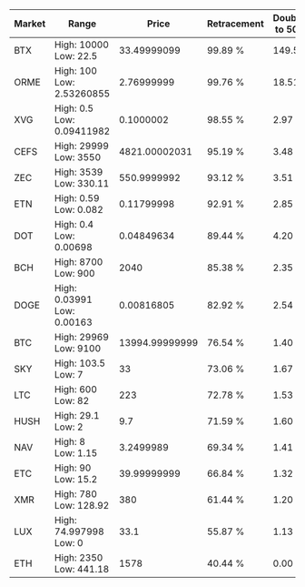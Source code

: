 | Market | Range | Price| Retracement | Doubles to 50% |
| --- | --- | --- | --- | --- |
| BTX | High: 10000<br />Low: 22.5 | 33.49999099 | 99.89 % | 149.59 |
| ORME | High: 100<br />Low: 2.53260855 | 2.76999999 | 99.76 % | 18.51 |
| XVG | High: 0.5<br />Low: 0.09411982 | 0.1000002 | 98.55 % | 2.97 |
| CEFS | High: 29999<br />Low: 3550 | 4821.00002031 | 95.19 % | 3.48 |
| ZEC | High: 3539<br />Low: 330.11 | 550.9999992 | 93.12 % | 3.51 |
| ETN | High: 0.59<br />Low: 0.082 | 0.11799998 | 92.91 % | 2.85 |
| DOT | High: 0.4<br />Low: 0.00698 | 0.04849634 | 89.44 % | 4.20 |
| BCH | High: 8700<br />Low: 900 | 2040 | 85.38 % | 2.35 |
| DOGE | High: 0.03991<br />Low: 0.00163 | 0.00816805 | 82.92 % | 2.54 |
| BTC | High: 29969<br />Low: 9100 | 13994.99999999 | 76.54 % | 1.40 |
| SKY | High: 103.5<br />Low: 7 | 33 | 73.06 % | 1.67 |
| LTC | High: 600<br />Low: 82 | 223 | 72.78 % | 1.53 |
| HUSH | High: 29.1<br />Low: 2 | 9.7 | 71.59 % | 1.60 |
| NAV | High: 8<br />Low: 1.15 | 3.2499989 | 69.34 % | 1.41 |
| ETC | High: 90<br />Low: 15.2 | 39.99999999 | 66.84 % | 1.32 |
| XMR | High: 780<br />Low: 128.92 | 380 | 61.44 % | 1.20 |
| LUX | High: 74.997998<br />Low: 0 | 33.1 | 55.87 % | 1.13 |
| ETH | High: 2350<br />Low: 441.18 | 1578 | 40.44 % | 0.00 |
